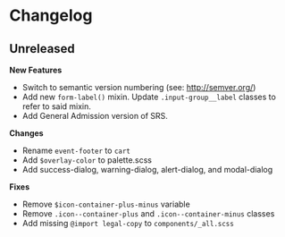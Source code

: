 Changelog
=========

**Unreleased**
---------
**New Features**
- Switch to semantic version numbering (see: http://semver.org/)
- Add new `form-label()` mixin. Update `.input-group__label` classes to refer to
  said mixin.
- Add General Admission version of SRS.

**Changes**
- Rename `event-footer` to `cart`
- Add `$overlay-color` to palette.scss
- Add success-dialog, warning-dialog, alert-dialog, and modal-dialog

**Fixes**
- Remove `$icon-container-plus-minus` variable
- Remove `.icon--container-plus` and `.icon--container-minus` classes
- Add missing `@import legal-copy` to `components/_all.scss`

